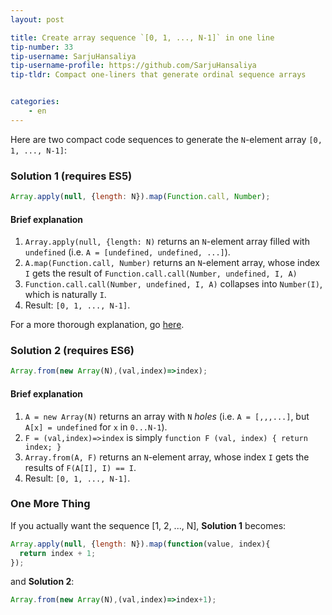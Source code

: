 ```yaml
---
layout: post

title: Create array sequence `[0, 1, ..., N-1]` in one line
tip-number: 33
tip-username: SarjuHansaliya
tip-username-profile: https://github.com/SarjuHansaliya
tip-tldr: Compact one-liners that generate ordinal sequence arrays


categories:
    - en
---
```


Here are two compact code sequences to generate the `N`-element array `[0, 1, ..., N-1]`:

### Solution 1 (requires ES5)
```js
Array.apply(null, {length: N}).map(Function.call, Number);
```
#### Brief explanation
1. `Array.apply(null, {length: N)` returns an `N`-element array filled with `undefined` (i.e. `A = [undefined, undefined, ...]`).
2. `A.map(Function.call, Number)` returns an `N`-element array, whose index `I` gets the result of `Function.call.call(Number, undefined, I, A)`
3. `Function.call.call(Number, undefined, I, A)` collapses into `Number(I)`, which is naturally `I`.
4. Result: `[0, 1, ..., N-1]`.

For a more thorough explanation, go [here](https://github.com/gromgit/jstips-xe/blob/master/tips/33.md).

### Solution 2 (requires ES6)
```js
Array.from(new Array(N),(val,index)=>index);
```
#### Brief explanation
1. `A = new Array(N)` returns an array with `N` _holes_ (i.e. `A = [,,,...]`, but `A[x] = undefined` for `x` in `0...N-1`).
2. `F = (val,index)=>index` is simply `function F (val, index) { return index; }`
3. `Array.from(A, F)` returns an `N`-element array, whose index `I` gets the results of `F(A[I], I) == I`.
4. Result: `[0, 1, ..., N-1]`.

### One More Thing
If you actually want the sequence [1, 2, ..., N], **Solution 1** becomes:
```js
Array.apply(null, {length: N}).map(function(value, index){
  return index + 1;
});
```
and **Solution 2**:
```js
Array.from(new Array(N),(val,index)=>index+1);
